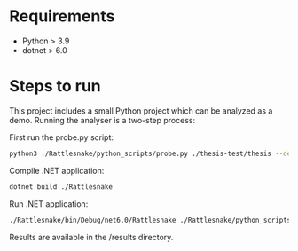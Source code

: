 # Requirements
* Python > 3.9
* dotnet > 6.0

# Steps to run

This project includes a small Python project which can be analyzed as a demo. Running the analyser is a two-step process:

First run the probe.py script:
```bash
python3 ./Rattlesnake/python_scripts/probe.py ./thesis-test/thesis --dest ./Rattlesnake/python_scripts
```

Compile .NET application:
```bash
dotnet build ./Rattlesnake
```

Run .NET application:
```bash
./Rattlesnake/bin/Debug/net6.0/Rattlesnake ./Rattlesnake/python_scripts/results/probe_results.json
```

Results are available in the /results directory.
